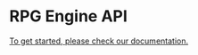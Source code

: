 # RPG Engine API

[To get started, please check our documentation.
](https://developerremotejobs-docs.atlassian.net/)
